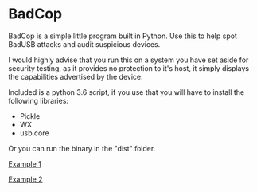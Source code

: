 # BadCop
BadCop is a simple little program built in Python. Use this to help spot BadUSB attacks and audit suspicious devices.

I would highly advise that you run this on a system you have set aside for security testing, as it provides no protection to it's host, it simply displays the capabilities advertised by the device.

Included is a python 3.6 script, if you use that you will have to install the following libraries:
 - Pickle
 - WX
 - usb.core

Or you can run the binary in the "dist" folder.

[Example 1](images/Screenshot_20180213_000129.png)

[Example 2](images/Screenshot_20180213_000306.png)
